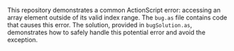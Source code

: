 This repository demonstrates a common ActionScript error: accessing an array element outside of its valid index range. The `bug.as` file contains code that causes this error. The solution, provided in `bugSolution.as`, demonstrates how to safely handle this potential error and avoid the exception.